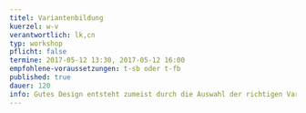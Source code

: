 ```yaml
---
titel: Variantenbildung
kuerzel: w-v
verantwortlich: lk,cn
typ: workshop
pflicht: false
termine: 2017-05-12 13:30, 2017-05-12 16:00
empfohlene-voraussetzungen: t-sb oder t-fb
published: true
dauer: 120
info: Gutes Design entsteht zumeist durch die Auswahl der richtigen Varianten für ein Teilproblem. Doch wie erzeuge ich systematisch Varianten?
---
```


